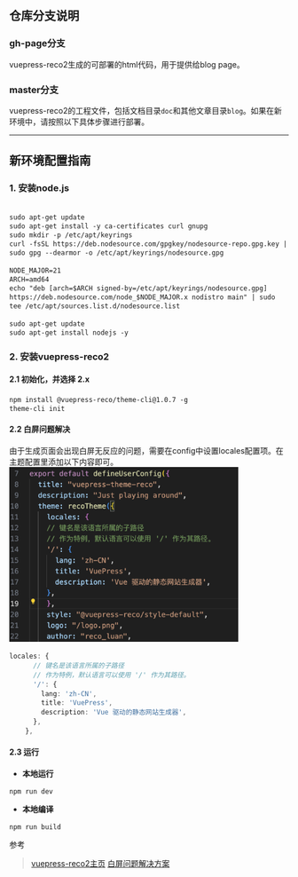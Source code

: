 ## 仓库分支说明

### gh-page分支
vuepress-reco2生成的可部署的html代码，用于提供给blog page。

### master分支
vuepress-reco2的工程文件，包括文档目录`doc`和其他文章目录`blog`。如果在新环境中，请按照以下具体步骤进行部署。


---

## 新环境配置指南

### 1. 安装node.js
```shell

sudo apt-get update
sudo apt-get install -y ca-certificates curl gnupg
sudo mkdir -p /etc/apt/keyrings
curl -fsSL https://deb.nodesource.com/gpgkey/nodesource-repo.gpg.key | sudo gpg --dearmor -o /etc/apt/keyrings/nodesource.gpg

NODE_MAJOR=21
ARCH=amd64
echo "deb [arch=$ARCH signed-by=/etc/apt/keyrings/nodesource.gpg] https://deb.nodesource.com/node_$NODE_MAJOR.x nodistro main" | sudo tee /etc/apt/sources.list.d/nodesource.list

sudo apt-get update
sudo apt-get install nodejs -y
```


### 2. 安装vuepress-reco2
#### 2.1 初始化，并选择 2.x
```shell
npm install @vuepress-reco/theme-cli@1.0.7 -g
theme-cli init
```

#### 2.2 白屏问题解决
由于生成页面会出现白屏无反应的问题，需要在config中设置locales配置项。在主题配置里添加以下内容即可。
![添加位置](doc/pic/planA.png)
```TypeScript
locales: {
      // 键名是该语言所属的子路径
      // 作为特例，默认语言可以使用 '/' 作为其路径。
      '/': {
        lang: 'zh-CN',
        title: 'VuePress',
        description: 'Vue 驱动的静态网站生成器',
      },
    },
```
#### 2.3 运行
- **本地运行**
```shell
npm run dev
```
- **本地编译**
```shell
npm run build
```
参考
> [vuepress-reco2主页](https://vuepress-theme-reco.recoluan.com/)
> [白屏问题解决方案]([https://vuepress-theme-reco.recoluan.com/](https://github.com/vuepress-reco/vuepress-theme-reco/issues/257)https://github.com/vuepress-reco/vuepress-theme-reco/issues/257)

